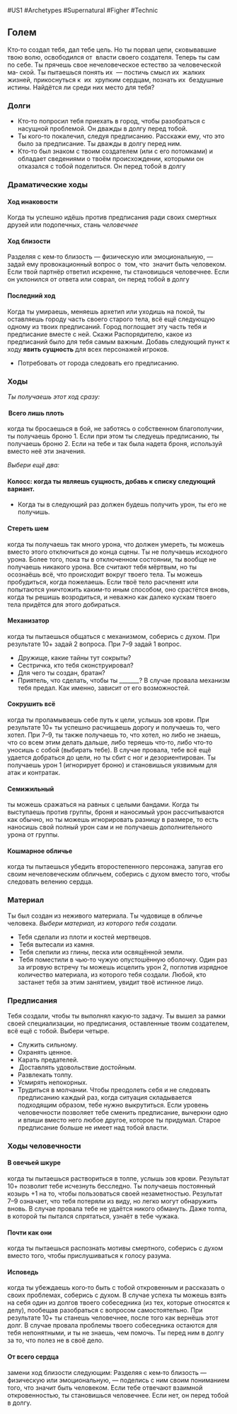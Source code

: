 #US1 #Archetypes #Supernatural #Figher #Technic 

## Голем
Кто‑то создал тебя, дал тебе цель. Но ты порвал цепи, сковывавшие твою волю, освободился от  власти своего создателя. Теперь ты сам по себе. Ты прячешь свое нечеловеческое естество за человеческой ма‑ ской. Ты пытаешься понять их  — постичь смысл их  жалких жизней, прикоснуться к  их  хрупким сердцам, познать их  бездушные истины. Найдётся ли среди них место для тебя?

### Долги
- Кто‑то попросил тебя приехать в город, чтобы разобраться с насущной проблемой. Он дважды в долгу перед тобой. 
- Ты кого‑то покалечил, следуя предписанию. Расскажи ему, что это было за предписание. Ты дважды в долгу перед ним. 
- Кто‑то был знаком с твоим создателем (или с его потомками) и обладает сведениями о твоём происхождении, которыми он отказался с тобой поделиться. Он перед тобой в долгу

### Драматические ходы
#### Ход инаковости 
Когда ты успешно идёшь против предписания ради своих смертных друзей или подопечных, стань *человечнее*

#### Ход близости
Разделяя с кем‑то близость — физическую или эмоциональную, — задай ему провокационный вопрос о  том, что  значит быть человеком. Если твой партнёр ответил искренне, ты становишься человечнее. Если он уклонился от ответа или соврал, он перед тобой в долгу

#### Последний ход
Когда ты умираешь, меняешь архетип или  уходишь на  покой, ты оставляешь городу часть своего старого тела, всё ещё  следующую одному из твоих предписаний. Город поглощает эту часть тебя и предписание вместе с ней. Скажи Распорядителю, какое из предписаний было для тебя самым важным. 
Добавь следующий пункт к ходу **явить сущность** для всех персонажей игроков. 
- Потребовать от города следовать его предписанию.

### Ходы

*Ты получаешь этот ход сразу:*
####  Всего лишь плоть
когда ты бросаешься в бой, не заботясь о собственном благополучии, ты получаешь броню 1. Если при этом ты следуешь предписанию, ты получаешь броню 2. Если на тебе и так была надета броня, используй вместо неё эти значения. 

*Выбери ещё два:*
#### Колосс: когда ты являешь сущность, добавь к списку следующий вариант. 
- Когда ты в следующий раз должен будешь получить урон, ты его не получишь. 

#### Стереть шем
когда ты получаешь так много урона, что должен умереть, ты можешь вместо этого отключиться до конца сцены. Ты не получаешь исходного урона. Более того, пока ты в отключенном состоянии, ты вообще не получаешь никакого урона. Все считают тебя мёртвым, но ты осознаёшь всё, что происходит вокруг твоего тела. Ты можешь пробудиться, когда пожелаешь. Если твоё тело расчленят или попытаются уничтожить каким‑то иным способом, оно срастётся вновь, когда ты решишь возродиться, и неважно как далеко кускам твоего тела придётся для этого добираться. 

#### Механизатор
когда ты пытаешься общаться с механизмом, соберись с духом. 
При результате 10+ задай 2 вопроса. При 7–9 задай 1 вопрос. 
- Дружище, какие тайны тут сокрыты? 
- Сестричка, кто тебя сконструировал? 
- Для чего ты создан, братан? 
- Приятель, что сделать, чтобы ты \_\_\_\_\_\_\_? 
В случае провала механизм тебя предал. Как именно, зависит от его возможностей. 

#### Сокрушить всё
когда ты проламываешь себе путь к цели, услышь зов крови. При результате 10+ ты успешно расчищаешь дорогу и получаешь то, чего хотел. При 7–9, ты также получаешь то, что хотел, но либо не знаешь, что со всем этим делать дальше, либо теряешь что‑то, либо что‑то уносишь с собой (выбирать тебе). В случае провала, тебе всё ещё удается добраться до цели, но ты сбит с ног и дезориентирован. Ты получаешь урон 1 (игнорирует броню) и становишься уязвимым для атак и контратак. 

#### Семижильный
ты можешь сражаться на равных с целыми бандами. Когда ты выступаешь против группы, броня и наносимый урон рассчитываются как обычно, но ты можешь игнорировать разницу в размере, то есть наносишь свой полный урон сам и не получаешь дополнительного урона от группы. 

#### Кошмарное обличье
когда ты пытаешься убедить второстепенного персонажа, запугав его своим нечеловеческим обличьем, соберись с духом вместо того, чтобы следовать велению сердца.


### Материал
Ты был создан из  неживого материала. Ты чудовище в  обличье человека. 
*Выбери материал, из которого тебя создали.*
- Тебя сделали из плоти и костей мертвецов. 
-  Тебя вытесали из камня. 
-  Тебя слепили из глины, песка или освящённой земли. 
-  Тебя поместили в чью‑то чужую опустошённую оболочку. 
Один раз за  игровую встречу ты можешь исцелить урон 2, поглотив изрядное количество материала, из которого тебя создали. Любой, кто застанет тебя за этим занятием, увидит твоё истинное лицо.

### Предписания
Тебя создали, чтобы ты выполнял какую‑то задачу. Ты вышел за рамки своей специализации, но предписания, оставленные твоим создателем, всё ещё с тобой. Выбери четыре. 
- Служить сильному. 
- Охранять ценное. 
- Карать предателей. 
-  Доставлять удовольствие достойным. 
- Развлекать толпу. 
- Усмирять непокорных. 
- Трудиться в молчании. 
Чтобы преодолеть себя и  не  следовать предписанию каждый раз, когда ситуация складывается подходящим образом, тебе нужно выкрутиться. 
Если уровень человечности позволяет тебе сменить предписание, вычеркни одно и впиши вместо него любое другое, которое ты придумал. Старое предписание больше не имеет над тобой власти. 

### Ходы человечности
#### В овечьей шкуре
когда ты пытаешься раствориться в толпе, услышь зов крови. Результат 10+ позволит тебе исчезнуть бесследно. Ты получаешь постоянный козырь +1 на то, чтобы пользоваться своей незаметностью. Результат 7–9 означает, что тебя потеряли из виду, но легко могут обнаружить вновь. В случае провала тебе не удаётся никого обмануть. Даже толпа, в которой ты пытался спрятаться, узнаёт в тебе чужака. 

#### Почти как они
когда ты пытаешься распознать мотивы смертного, соберись с духом вместо того, чтобы прислушиваться к голосу разума. 

#### Исповедь
когда ты убеждаешь кого‑то быть с тобой откровенным и рассказать о своих проблемах, соберись с духом. В случае успеха ты можешь взять на себя один из долгов твоего собеседника (из тех, которые относятся к делу), пообещав разобраться с вопросом самостоятельно. При результате 10+ ты станешь человечнее, после того как вернёшь этот долг. 
В случае провала проблемы твоего собеседника остаются для тебя непонятными, и ты не знаешь, чем помочь. Ты перед ним в долгу за то, что полез не в своё дело. 

#### От всего сердца
замени ход близости следующим: 
Разделяя с кем‑то близость — физическую или эмоциональную, — поделись с ним своим пониманием того, что значит быть человеком. Если тебе отвечают взаимной откровенностью, ты становишься человечнее. Если нет, он перед тобой в долгу.